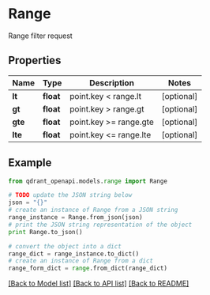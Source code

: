 # Range

Range filter request

## Properties
Name | Type | Description | Notes
------------ | ------------- | ------------- | -------------
**lt** | **float** | point.key &lt; range.lt | [optional] 
**gt** | **float** | point.key &gt; range.gt | [optional] 
**gte** | **float** | point.key &gt;&#x3D; range.gte | [optional] 
**lte** | **float** | point.key &lt;&#x3D; range.lte | [optional] 

## Example

```python
from qdrant_openapi.models.range import Range

# TODO update the JSON string below
json = "{}"
# create an instance of Range from a JSON string
range_instance = Range.from_json(json)
# print the JSON string representation of the object
print Range.to_json()

# convert the object into a dict
range_dict = range_instance.to_dict()
# create an instance of Range from a dict
range_form_dict = range.from_dict(range_dict)
```
[[Back to Model list]](../README.md#documentation-for-models) [[Back to API list]](../README.md#documentation-for-api-endpoints) [[Back to README]](../README.md)


